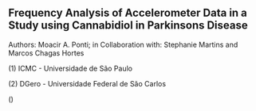 ## Frequency Analysis of Accelerometer Data in a Study using Cannabidiol in Parkinsons Disease

Authors: Moacir A. Ponti; 
in Collaboration with: Stephanie Martins and Marcos Chagas Hortes

(1) ICMC - Universidade de São Paulo

(2) DGero - Universidade Federal de São Carlos

()
